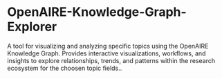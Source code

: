 # OpenAIRE-Knowledge-Graph-Explorer
A tool for visualizing and analyzing specific topics using the OpenAIRE Knowledge Graph. Provides interactive visualizations, workflows, and insights to explore relationships, trends, and patterns within the research ecosystem for the choosen topic fields..
